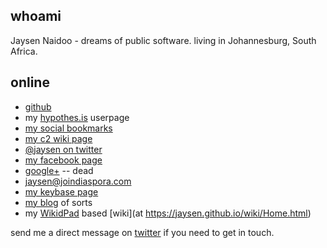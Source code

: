 
## whoami
Jaysen Naidoo - dreams of public software. living in Johannesburg, South Africa.

## online
- [github](https://github.com/jaysen)
- my [hypothes.is](https://hypothes.is/users/jaysen) userpage
- [my social bookmarks](https://pinboard.in/u:jaysen)
- [my c2 wiki page](http://wiki.c2.com/?JaysenNaidoo) 
- [@jaysen on twitter](http://twitter.com/jaysen)
- [my facebook page](https://facebook.com/jaysenn)
- [google+](https://plus.google.com/+jaysennaidoo) -- dead
- [jaysen@joindiaspora.com](https://joindiaspora.com/people/4cfca20a2c17431c6b001d3e)
- [my keybase page](https://keybase.io/jaysen)
- [my blog](http://jaysenn.blogspot.com) of sorts
- my [WikidPad](http://wikidpad.sourceforge.net/) based [wiki](at https://jaysen.github.io/wiki/Home.html)

send me a direct message on [twitter](http://twitter.com/jaysen) if you need to get in touch.
